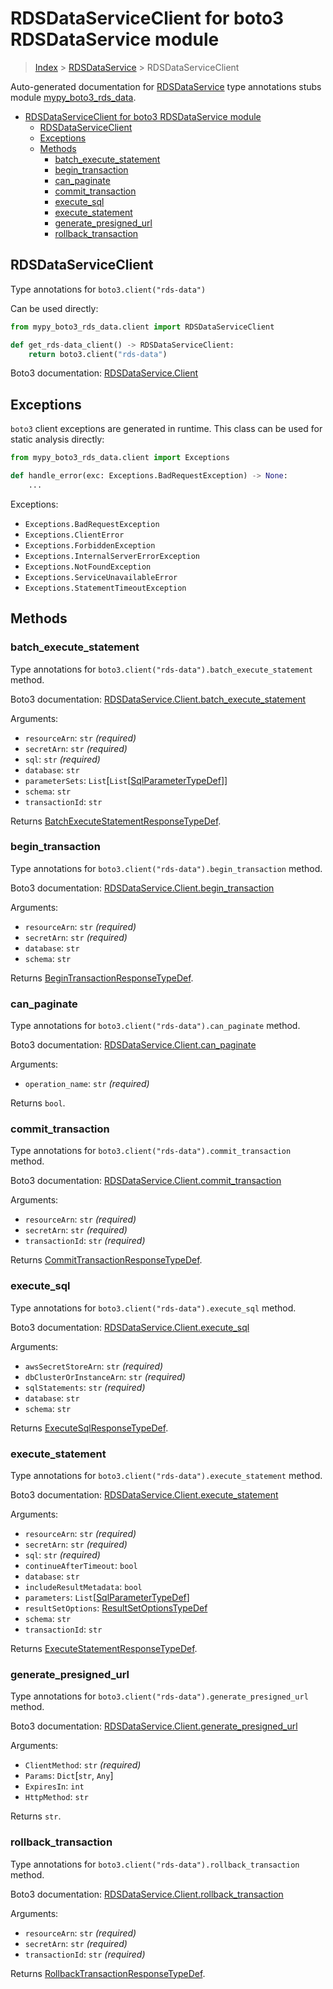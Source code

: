 # RDSDataServiceClient for boto3 RDSDataService module

> [Index](..) > [RDSDataService](.) > RDSDataServiceClient

Auto-generated documentation for
[RDSDataService](https://boto3.amazonaws.com/v1/documentation/api/1.17.77/reference/services/rds-data.html#RDSDataService)
type annotations stubs module
[mypy_boto3_rds_data](https://pypi.org/project/mypy-boto3-rds-data/).

- [RDSDataServiceClient for boto3 RDSDataService module](#rdsdataserviceclient-for-boto3-rdsdataservice-module)
  - [RDSDataServiceClient](#rdsdataserviceclient)
  - [Exceptions](#exceptions)
  - [Methods](#methods)
    - [batch_execute_statement](#batch_execute_statement)
    - [begin_transaction](#begin_transaction)
    - [can_paginate](#can_paginate)
    - [commit_transaction](#commit_transaction)
    - [execute_sql](#execute_sql)
    - [execute_statement](#execute_statement)
    - [generate_presigned_url](#generate_presigned_url)
    - [rollback_transaction](#rollback_transaction)

## RDSDataServiceClient

Type annotations for `boto3.client("rds-data")`

Can be used directly:

```python
from mypy_boto3_rds_data.client import RDSDataServiceClient

def get_rds-data_client() -> RDSDataServiceClient:
    return boto3.client("rds-data")
```

Boto3 documentation:
[RDSDataService.Client](https://boto3.amazonaws.com/v1/documentation/api/1.17.77/reference/services/rds-data.html#RDSDataService.Client)

## Exceptions

`boto3` client exceptions are generated in runtime. This class can be used for
static analysis directly:

```python
from mypy_boto3_rds_data.client import Exceptions

def handle_error(exc: Exceptions.BadRequestException) -> None:
    ...
```

Exceptions:

- `Exceptions.BadRequestException`
- `Exceptions.ClientError`
- `Exceptions.ForbiddenException`
- `Exceptions.InternalServerErrorException`
- `Exceptions.NotFoundException`
- `Exceptions.ServiceUnavailableError`
- `Exceptions.StatementTimeoutException`

## Methods

### batch_execute_statement

Type annotations for `boto3.client("rds-data").batch_execute_statement` method.

Boto3 documentation:
[RDSDataService.Client.batch_execute_statement](https://boto3.amazonaws.com/v1/documentation/api/1.17.77/reference/services/rds-data.html#RDSDataService.Client.batch_execute_statement)

Arguments:

- `resourceArn`: `str` *(required)*
- `secretArn`: `str` *(required)*
- `sql`: `str` *(required)*
- `database`: `str`
- `parameterSets`:
  `List`\[`List`\[[SqlParameterTypeDef](./type_defs.md#sqlparametertypedef)\]\]
- `schema`: `str`
- `transactionId`: `str`

Returns
[BatchExecuteStatementResponseTypeDef](./type_defs.md#batchexecutestatementresponsetypedef).

### begin_transaction

Type annotations for `boto3.client("rds-data").begin_transaction` method.

Boto3 documentation:
[RDSDataService.Client.begin_transaction](https://boto3.amazonaws.com/v1/documentation/api/1.17.77/reference/services/rds-data.html#RDSDataService.Client.begin_transaction)

Arguments:

- `resourceArn`: `str` *(required)*
- `secretArn`: `str` *(required)*
- `database`: `str`
- `schema`: `str`

Returns
[BeginTransactionResponseTypeDef](./type_defs.md#begintransactionresponsetypedef).

### can_paginate

Type annotations for `boto3.client("rds-data").can_paginate` method.

Boto3 documentation:
[RDSDataService.Client.can_paginate](https://boto3.amazonaws.com/v1/documentation/api/1.17.77/reference/services/rds-data.html#RDSDataService.Client.can_paginate)

Arguments:

- `operation_name`: `str` *(required)*

Returns `bool`.

### commit_transaction

Type annotations for `boto3.client("rds-data").commit_transaction` method.

Boto3 documentation:
[RDSDataService.Client.commit_transaction](https://boto3.amazonaws.com/v1/documentation/api/1.17.77/reference/services/rds-data.html#RDSDataService.Client.commit_transaction)

Arguments:

- `resourceArn`: `str` *(required)*
- `secretArn`: `str` *(required)*
- `transactionId`: `str` *(required)*

Returns
[CommitTransactionResponseTypeDef](./type_defs.md#committransactionresponsetypedef).

### execute_sql

Type annotations for `boto3.client("rds-data").execute_sql` method.

Boto3 documentation:
[RDSDataService.Client.execute_sql](https://boto3.amazonaws.com/v1/documentation/api/1.17.77/reference/services/rds-data.html#RDSDataService.Client.execute_sql)

Arguments:

- `awsSecretStoreArn`: `str` *(required)*
- `dbClusterOrInstanceArn`: `str` *(required)*
- `sqlStatements`: `str` *(required)*
- `database`: `str`
- `schema`: `str`

Returns [ExecuteSqlResponseTypeDef](./type_defs.md#executesqlresponsetypedef).

### execute_statement

Type annotations for `boto3.client("rds-data").execute_statement` method.

Boto3 documentation:
[RDSDataService.Client.execute_statement](https://boto3.amazonaws.com/v1/documentation/api/1.17.77/reference/services/rds-data.html#RDSDataService.Client.execute_statement)

Arguments:

- `resourceArn`: `str` *(required)*
- `secretArn`: `str` *(required)*
- `sql`: `str` *(required)*
- `continueAfterTimeout`: `bool`
- `database`: `str`
- `includeResultMetadata`: `bool`
- `parameters`:
  `List`\[[SqlParameterTypeDef](./type_defs.md#sqlparametertypedef)\]
- `resultSetOptions`:
  [ResultSetOptionsTypeDef](./type_defs.md#resultsetoptionstypedef)
- `schema`: `str`
- `transactionId`: `str`

Returns
[ExecuteStatementResponseTypeDef](./type_defs.md#executestatementresponsetypedef).

### generate_presigned_url

Type annotations for `boto3.client("rds-data").generate_presigned_url` method.

Boto3 documentation:
[RDSDataService.Client.generate_presigned_url](https://boto3.amazonaws.com/v1/documentation/api/1.17.77/reference/services/rds-data.html#RDSDataService.Client.generate_presigned_url)

Arguments:

- `ClientMethod`: `str` *(required)*
- `Params`: `Dict`\[`str`, `Any`\]
- `ExpiresIn`: `int`
- `HttpMethod`: `str`

Returns `str`.

### rollback_transaction

Type annotations for `boto3.client("rds-data").rollback_transaction` method.

Boto3 documentation:
[RDSDataService.Client.rollback_transaction](https://boto3.amazonaws.com/v1/documentation/api/1.17.77/reference/services/rds-data.html#RDSDataService.Client.rollback_transaction)

Arguments:

- `resourceArn`: `str` *(required)*
- `secretArn`: `str` *(required)*
- `transactionId`: `str` *(required)*

Returns
[RollbackTransactionResponseTypeDef](./type_defs.md#rollbacktransactionresponsetypedef).
